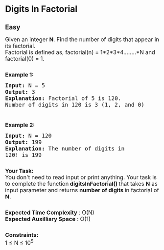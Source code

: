 # Digits In Factorial
## Easy 
<div class="problem-statement">
                <p></p><p><span style="font-size:18px">Given an integer <strong>N</strong>. Find the number of digits that appear in its factorial.&nbsp;<br>
Factorial is defined as, factorial(n) = 1*2*3*4……..*N and factorial(0) = 1.</span><br>
&nbsp;</p>

<p><span style="font-size:18px"><strong>Example 1:</strong></span></p>

<pre><span style="font-size:18px"><strong>Input: </strong>N = 5
<strong>Output: </strong>3
<strong>Explanation: </strong>Factorial of 5 is 120.
Number of digits in 120 is 3 (1, 2, and 0)</span></pre>

<p>&nbsp;</p>

<p><span style="font-size:18px"><strong>Example 2:</strong></span></p>

<pre><span style="font-size:18px"><strong>Input: </strong>N = 120
<strong>Output: </strong>199
<strong>Explanation: </strong>The number of digits in
120! is 199</span></pre>

<p><br>
<span style="font-size:18px"><strong>Your Task:</strong><br>
You don't need to read input or print anything. Your task is to complete the function<strong> digitsInFactorial()&nbsp;</strong>that takes <strong>N</strong> as input parameter and returns <strong>number of digits </strong>in factorial of <strong>N</strong>.</span></p>

<p><br>
<span style="font-size:18px"><strong>Expected Time Complexity</strong> : O(N)<br>
<strong>Expected Auxilliary Space</strong> : O(1)</span></p>

<p><br>
<span style="font-size:18px"><strong>Constraints:</strong><br>
1 ≤ N ≤ 10<sup>5</sup></span></p>
 <p></p>
            </div>